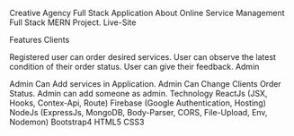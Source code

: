 Creative Agency Full Stack Application
About
Online Service Management Full Stack MERN Project.
Live-Site

Features
Clients

Registered user can order desired services.
User can observe the latest condition of their order status.
User can give their feedback.
Admin

Admin Can Add services in Application.
Admin Can Change Clients Order Status.
Admin can add someone as admin.
Technology
ReactJs (JSX, Hooks, Contex-Api, Route)
Firebase (Google Authentication, Hosting)
NodeJs (ExpressJs, MongoDB, Body-Parser, CORS, File-Upload, Env, Nodemon)
Bootstrap4
HTML5
CSS3
